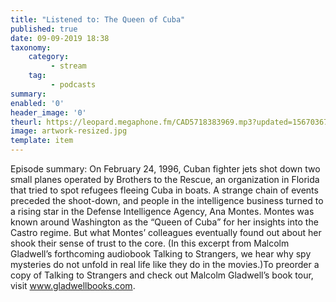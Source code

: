```yaml
---
title: "Listened to: The Queen of Cuba"
published: true
date: 09-09-2019 18:38
taxonomy:
    category:
         - stream
    tag:
         - podcasts
summary:
enabled: '0'
header_image: '0'
theurl: https://leopard.megaphone.fm/CAD5718383969.mp3?updated=1567036762
image: artwork-resized.jpg
template: item
---
```

 
Episode summary: On February 24, 1996, Cuban fighter jets shot down two small planes operated by Brothers to the Rescue, an organization in Florida that tried to spot refugees fleeing Cuba in boats. A strange chain of events preceded the shoot-down, and people in the intelligence business turned to a rising star in the Defense Intelligence Agency, Ana Montes. Montes was known around Washington as the “Queen of Cuba” for her insights into the Castro regime. But what Montes’ colleagues eventually found out about her shook their sense of trust to the core. (In this excerpt from Malcolm Gladwell’s forthcoming audiobook Talking to Strangers, we hear why spy mysteries do not unfold in real life like they do in the movies.)To preorder a copy of Talking to Strangers and check out Malcolm Gladwell’s book tour, visit www.gladwellbooks.com.
